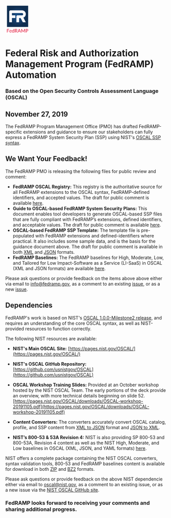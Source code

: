 <img src='./assets/FedRAMP_LOGO.png' alt="FedRAMP" width="76" height="94"><br />
# Federal Risk and Authorization Management Program (FedRAMP) Automation
### Based on the Open Security Controls Assessment Language (OSCAL)


## November 27, 2019

The FedRAMP Program Management Office (PMO) has drafted FedRAMP-specific extensions and guidance to ensure our stakeholders can fully express a FedRAMP System Security Plan (SSP) using NIST's [OSCAL SSP syntax](https://pages.nist.gov/OSCAL/documentation/schema/ssp/).


## We Want Your Feedback!
The FedRAMP PMO is releasing the following files for public review and comment:
- **FedRAMP OSCAL Registry:** This registry is the authoritative source for all FedRAMP extensions to the OSCAL syntax, FedRAMP-defined identifiers, and accepted values. The draft for public comment is available [here](https://github.com/GSA/fedramp-automation/raw/master/documents/FedRAMP_OSCAL_Registry.xlsx).
- **Guide to OSCAL-based FedRAMP System Security Plans:** This document enables tool developers to generate OSCAL-based SSP files that are fully compliant with FedRAMP’s extensions, defined identifiers, and acceptable values. The draft for public comment is available [here](https://github.com/GSA/fedramp-automation/raw/master/documents/Guide_to_OSCAL-based_FedRAMP_System_Security_Plans.pdf).
- **OSCAL-based FedRAMP SSP Template:** The template file is pre-populated with FedRAMP extensions and defined-identifiers where practical. It also includes some sample data, and is the basis for the guidance document above. The draft for public comment is available in both [XML](https://github.com/GSA/fedramp-automation/raw/master/templates/FedRAMP-SSP-OSCAL-Template.xml) and [JSON](https://github.com/GSA/fedramp-automation/raw/master/templates/FedRAMP-SSP-OSCAL-Template.json) formats.
- **FedRAMP Baselines:** The FedRAMP baselines for High, Moderate, Low, and Tailored for Low Impact-Software as a Service (LI-SaaS) in OSCAL (XML and JSON formats) are available [here](https://github.com/GSA/fedramp-automation/tree/master/baselines). 

Please ask questions or provide feedback on the items above above either via email to [info@fedramp.gov](mailto:info@fedramp.gov), as a comment to an existing [issue](https://github.com/GSA/fedramp-automation/issues), or as a new [issue](https://github.com/GSA/fedramp-automation/issues).


## Dependencies

FedRAMP's work is based on NIST's [OSCAL 1.0.0-Milestone2 release](https://github.com/usnistgov/OSCAL/releases/tag/v1.0.0-milestone2), and requires an understanding of the core OSCAL syntax, as well as NIST-provided resources to function correctly.

The following NIST resources are available:
- **NIST's Main OSCAL Site:** [https://pages.nist.gov/OSCAL/](https://pages.nist.gov/OSCAL/)
- **NIST's OSCAL GitHub Repository:** [https://github.com/usnistgov/OSCAL](https://github.com/usnistgov/OSCAL)
- **OSCAL Workshop Training Slides:** Provided at an October workshop hosted by the NIST OSCAL Team. The early portions of the deck provide an overview, with more technical details beginning on slide 52. [https://pages.nist.gov/OSCAL/downloads/OSCAL-workshop-20191105.pdf](https://pages.nist.gov/OSCAL/downloads/OSCAL-workshop-20191105.pdf)


- **Content Converters:** The converters accurately convert OSCAL catalog, profile, and SSP content from [XML to JSON](https://github.com/usnistgov/OSCAL/tree/master/json/convert) format and [JSON to XML](https://github.com/usnistgov/OSCAL/tree/master/xml/convert). 

- **NIST’s 800-53 & 53A Revision 4:** NIST is also providing SP 800-53 and 800-53A, Revision 4 content as well as the NIST High, Moderate, and Low baselines in OSCAL (XML, JSON, and YAML formats) [here](https://github.com/usnistgov/OSCAL/tree/master/content/nist.gov/SP800-53/rev4). 

NIST offers a complete package containing the NIST OSCAL converters, syntax validation tools, 800-53 and FedRAMP baselines content is available for download in both [ZIP](https://github.com/usnistgov/OSCAL/releases/download/v1.0.0-milestone2/oscal-1.0.0-milestone2.zip) and [BZ2](https://github.com/usnistgov/OSCAL/releases/download/v1.0.0-milestone2/oscal-1.0.0-milestone2.tar.bz2) formats. 

Please ask questions or provide feedback on the above NIST dependencie either via email to [oscal@nist.gov](mailto:oscal@nist.gov), as a comment to an existing issue, or as a new issue via the [NIST OSCAL GitHub site](https://github.com/usnistgov/OSCAL/issues).


### FedRAMP looks forward to receiving your comments and sharing additional progress.




